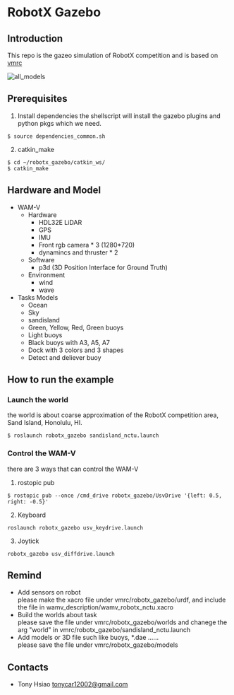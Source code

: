 # RobotX Gazebo
## Introduction
This repo is the gazeo simulation of RobotX competition and is based on [vmrc](https://bitbucket.org/osrf/vmrc/overview)</br>

![all_models](https://github.com/RobotX-NCTU/robotx_gazebo/blob/master/all_model.png)

## Prerequisites
1. Install dependencies 
the shellscript will install the gazebo plugins and python pkgs which we need.
```
$ source dependencies_common.sh
```
2. catkin_make
```
$ cd ~/robotx_gazebo/catkin_ws/
$ catkin_make
```
## Hardware and Model
- WAM-V 
  - Hardware
    - HDL32E LiDAR 
    - GPS
    - IMU
    - Front rgb camera * 3 (1280*720) 
    - dynamincs and thruster * 2
  - Software
    - p3d (3D Position Interface for Ground Truth)
  - Environment
    - wind 
    - wave
- Tasks Models
  - Ocean
  - Sky
  - sandisland
  - Green, Yellow, Red, Green buoys 
  - Light buoys
  - Black buoys with A3, A5, A7
  - Dock with 3 colors and 3 shapes
  - Detect and deliever buoy

## How to run the example
### Launch the world 
the world is about coarse approximation of the RobotX competition area, Sand Island, Honolulu, HI.
```
$ roslaunch robotx_gazebo sandisland_nctu.launch
```
### Control the WAM-V 
there are 3 ways that can control the WAM-V
1. rostopic pub
```
$ rostopic pub --once /cmd_drive robotx_gazebo/UsvDrive '{left: 0.5, right: -0.5}'
```
2. Keyboard
```
roslaunch robotx_gazebo usv_keydrive.launch
```
3. Joytick
``` 
robotx_gazebo usv_diffdrive.launch
```

## Remind
* Add sensors on robot </br>
please make the xacro file under vmrc/robotx_gazebo/urdf, and include the file in wamv_description/wamv_robotx_nctu.xacro </br>
* Build the worlds about task </br>
please save the file under vmrc/robotx_gazebo/worlds and chanege the arg "world" in vmrc/robotx_gazebo/sandisland_nctu.launch </br>
* Add models or 3D file such like buoys, *.dae ...... </br>
 please save the file under vmrc/robotx_gazebo/models

## Contacts
* Tony Hsiao <tonycar12002@gmail.com>